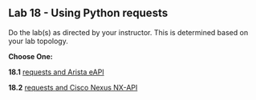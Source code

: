 ## Lab 18 - Using Python requests 

Do the lab(s) as directed by your instructor.  This is determined based on your lab topology.

**Choose One:**

**18.1** [requests and Arista eAPI](Lab_18_1_requests_eAPI.md)

**18.2** [requests and Cisco Nexus NX-API](Lab_18_2_requests_NXAPI.md)

